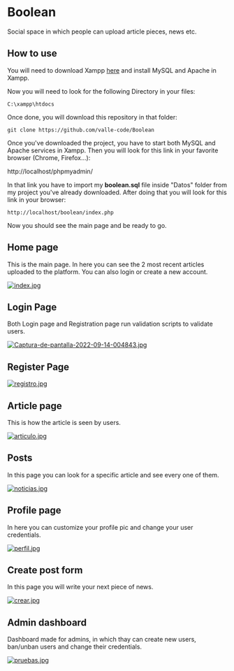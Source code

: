 # Boolean 
Social space in which people can upload article pieces, news etc. 

## How to use
You will need to download Xampp <a href = "https://www.apachefriends.org/es/index.html">here</a> and install MySQL and Apache in Xampp. 

Now you will need to look for the following Directory in your files:

```
C:\xampp\htdocs
```

Once done, you will download this repository in that folder:

```
git clone https://github.com/valle-code/Boolean
```
Once you've downloaded the project, you have to start both MySQL and Apache services in Xampp. Then you will look for this link in your favorite browser (Chrome, Firefox...):

http://localhost/phpmyadmin/</pre>

In that link you have to import my <strong>boolean.sql</strong> file inside "Datos" folder from my project you've already downloaded. After doing that you will look for this link in your browser:

```
http://localhost/boolean/index.php
```

Now you should see the main page and be ready to go.

## Home page 
This is the main page. In here you can see the 2 most recent articles uploaded to the platform. You can also login or create a new account.

[![index.jpg](https://i.postimg.cc/85nXdw38/index.jpg)](https://postimg.cc/BLHC454N)

## Login Page
Both Login page and Registration page run validation scripts to validate users.

[![Captura-de-pantalla-2022-09-14-004843.jpg](https://i.postimg.cc/J0Qg54h1/Captura-de-pantalla-2022-09-14-004843.jpg)](https://postimg.cc/p5pq2v87)

## Register Page
[![registro.jpg](https://i.postimg.cc/kMNkmwvk/registro.jpg)](https://postimg.cc/dD1WR2XB)

## Article page
This is how the article is seen by users.

[![articulo.jpg](https://i.postimg.cc/ht9wFLJx/articulo.jpg)](https://postimg.cc/RWZGKnLV)
## Posts
In this page you can look for a specific article and see every one of them.

[![noticias.jpg](https://i.postimg.cc/wvBbsnwc/noticias.jpg)](https://postimg.cc/7CpNFt8f)
## Profile page
In here you can customize your profile pic and change your user credentials.

[![perfil.jpg](https://i.postimg.cc/mrBnTPMn/perfil.jpg)](https://postimg.cc/NKCD4fd8)
## Create post form
In this page you will write your next piece of news.

[![crear.jpg](https://i.postimg.cc/J41S4JTt/crear.jpg)](https://postimg.cc/z3cxxLY1)
## Admin dashboard
Dashboard made for admins, in which thay can create new users, ban/unban users and change their credentials. 

[![pruebas.jpg](https://i.postimg.cc/hGs5vK1t/pruebas.jpg)](https://postimg.cc/FffZn56M)

